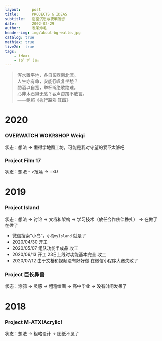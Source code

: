 ```yaml
---
layout:     post
title:      PROJECTS & IDEAS
subtitle:   浴室沉思与夜半随想
date:       2002-02-29
author:     发呆炸毛
header-img: img/about-bg-walle.jpg
catalog: true
mathjax: true
live2d:  true
tags:
    - ideas
    - (o゜▽゜)o☆
---
```

> 泻水置平地，各自东西南北流。  
人生亦有命，安能行叹复坐愁？  
酌酒以自宽，举杯断绝歌路难。  
心非木石岂无感？吞声踯躅不敢言。  
——鲍照《拟行路难·其四》


# 2020

### OVERWATCH WOKRSHOP Weiqi

状态：想法 -> 懒得学地图工坊，可能是我对守望的爱不太够吧

### Project Film 17

状态：想法 - >拖延 -> TBD


# 2019

### Project Island

状态：想法 -> 讨论 -> 文档和架构 -> 学习技术（放任合作伙伴挣扎） -> 在做了在做了

- 微信搜索“小岛”，`小岛myIsland` 就是了
- 2020/04/30 开工
- 2020/05/07 组队功能半成品 收工
- 2020/06/13 开工 23日上线时功能基本完全 收工 
- 2020/07/12 由于文档和视频没有好好做 在微信小程序大赛失败了


### Project 巨长鼻兽

状态：涂鸦 -> 灵感 -> 粗糙绘画 -> 高中毕业 -> 没有时间发呆了

# 2018

### Project M-ATX!Acrylic!

状态：想法 -> 粗略设计 -> 图纸不见了

